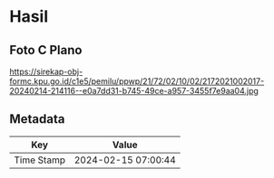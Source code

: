 # Hasil

## Foto C Plano

https://sirekap-obj-formc.kpu.go.id/c1e5/pemilu/ppwp/21/72/02/10/02/2172021002017-20240214-214116--e0a7dd31-b745-49ce-a957-3455f7e9aa04.jpg


## Metadata

| Key        | Value               |
| ---------- | ------------------- |
| Time Stamp | 2024-02-15 07:00:44 |



